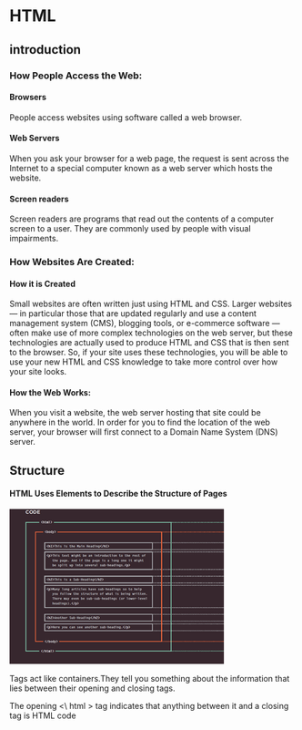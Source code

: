 # HTML
## introduction

### How People Access the Web:
#### Browsers
People access websites using software called a web browser.
#### Web Servers
When you ask your browser for a web page, the request is sent across the Internet to a special computer known as a web server which hosts the website.
#### Screen readers
Screen readers are programs that read out the contents of a computer screen to a user. They are commonly used by people with visual impairments.

### How Websites Are Created:
#### How it is Created
Small websites are often written just using HTML and CSS.
Larger websites — in particular those that are updated regularly and use a content management system (CMS), blogging tools, or e-commerce software — often make use of more complex technologies on the web server, but these technologies are actually used to produce HTML and CSS that is then sent to the browser. So, if your site uses these technologies, you will be able to use your new HTML and CSS knowledge to take more control over how your site looks.

#### How the Web Works:
When you visit a website, the web server hosting that site could be anywhere in the world. In order for you to find the location of the web server, your browser will first connect to a Domain Name System (DNS) server.

## Structure
#### HTML Uses Elements to Describe the Structure of Pages

![and](images/tags.png)

Tags act like containers.They tell you something about the information that lies between their opening and closing tags.

The opening <\ html \> tag indicates that anything between it and a closing </html> tag is HTML code